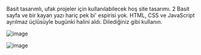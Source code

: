 Basit tasarımlı, ufak projeler için kullanılabilecek hoş site tasarımı. 2 Basit sayfa ve bir kayan yazı hariç pek bi' espirisi yok. HTML, CSS ve JavaScript ayrılmaz üçlüsüyle bugünki halini aldı. Dilediğiniz gibi kullanın.


![image](https://user-images.githubusercontent.com/61666672/218883527-6d4ad77a-dda7-4b3e-b929-2d78a5fed4e7.png)


![image](https://user-images.githubusercontent.com/61666672/218883601-5a385783-2b3e-4e80-86e5-dfcbca1bc09a.png)


